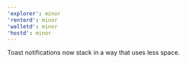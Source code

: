 ```yaml
---
'explorer': minor
'renterd': minor
'walletd': minor
'hostd': minor
---
```


Toast notifications now stack in a way that uses less space.
